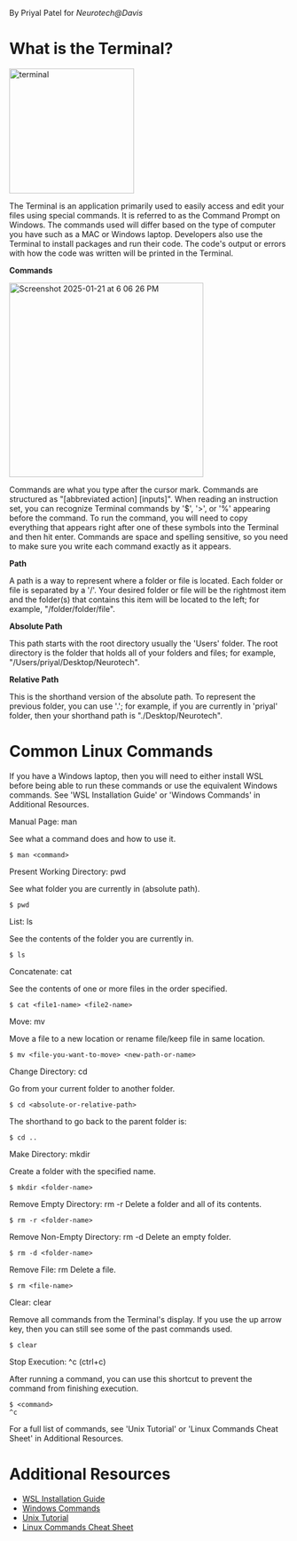 By Priyal Patel for _Neurotech@Davis_

# What is the Terminal?

<img width="225" alt="terminal" src="https://github.com/user-attachments/assets/c6b8b932-01b7-4194-ae33-b34f29b7bb38" />

The Terminal is an application primarily used to easily access and edit your files using special commands. It is referred to as the Command Prompt on Windows. The commands used will differ based on the type of computer you have such as a MAC or Windows laptop. Developers also use the Terminal to install packages and run their code. The code's output or errors with how the code was written will be printed in the Terminal.

**Commands**

<img width="350" alt="Screenshot 2025-01-21 at 6 06 26 PM" src="https://github.com/user-attachments/assets/c249d6fe-1b61-4599-a913-bc874ab6af8c" />

Commands are what you type after the cursor mark. Commands are structured as "[abbreviated action] [inputs]". When reading an instruction set, you can recognize Terminal commands by '$', '>', or '%' appearing before the command. To run the command, you will need to copy everything that appears right after one of these symbols into the Terminal and then hit enter. Commands are space and spelling sensitive, so you need to make sure you write each command exactly as it appears.

**Path**

A path is a way to represent where a folder or file is located. Each folder or file is separated by a '/'. Your desired folder or file will be the rightmost item and the folder(s) that contains this item will be located to the left; for example, "/folder/folder/file".

**Absolute Path**

This path starts with the root directory usually the 'Users' folder. The root directory is the folder that holds all of your folders and files; for example, "/Users/priyal/Desktop/Neurotech".

**Relative Path**

This is the shorthand version of the absolute path. To represent the previous folder, you can use '.'; for example, if you are currently in 'priyal' folder, then your shorthand path is "./Desktop/Neurotech".

# Common Linux Commands

If you have a Windows laptop, then you will need to either install WSL before being able to run these commands or use the equivalent Windows commands. See 'WSL Installation Guide' or 'Windows Commands' in Additional Resources.

Manual Page: man

See what a command does and how to use it.

```
$ man <command>
```

Present Working Directory: pwd

See what folder you are currently in (absolute path).

```
$ pwd
```

List: ls

See the contents of the folder you are currently in.

```
$ ls
```

Concatenate: cat

See the contents of one or more files in the order specified.

```
$ cat <file1-name> <file2-name>
```

Move: mv

Move a file to a new location or rename file/keep file in same location.

```
$ mv <file-you-want-to-move> <new-path-or-name>
```

Change Directory: cd

Go from your current folder to another folder.

```
$ cd <absolute-or-relative-path>
```

The shorthand to go back to the parent folder is:

```
$ cd ..
```

Make Directory: mkdir

Create a folder with the specified name.

```
$ mkdir <folder-name>
```

Remove Empty Directory: rm -r
Delete a folder and all of its contents.

```
$ rm -r <folder-name>
```

Remove Non-Empty Directory: rm -d
Delete an empty folder.

```
$ rm -d <folder-name>
```

Remove File: rm
Delete a file.

```
$ rm <file-name>
```

Clear: clear

Remove all commands from the Terminal's display. If you use the up arrow key, then you can still see some of the past commands used.

```
$ clear
```

Stop Execution: ^c (ctrl+c)

After running a command, you can use this shortcut to prevent the command from finishing execution.

```
$ <command>
^c
```

For a full list of commands, see 'Unix Tutorial' or 'Linux Commands Cheat Sheet' in Additional Resources.

# Additional Resources

- [WSL Installation Guide](https://learn.microsoft.com/en-us/windows/wsl/install)
- [Windows Commands](https://learn.microsoft.com/en-us/windows-server/administration/windows-commands/windows-commands)
- [Unix Tutorial](https://info-ee.surrey.ac.uk/Teaching/Unix/index.html)
- [Linux Commands Cheat Sheet](https://www.geeksforgeeks.org/linux-commands-cheat-sheet/)
